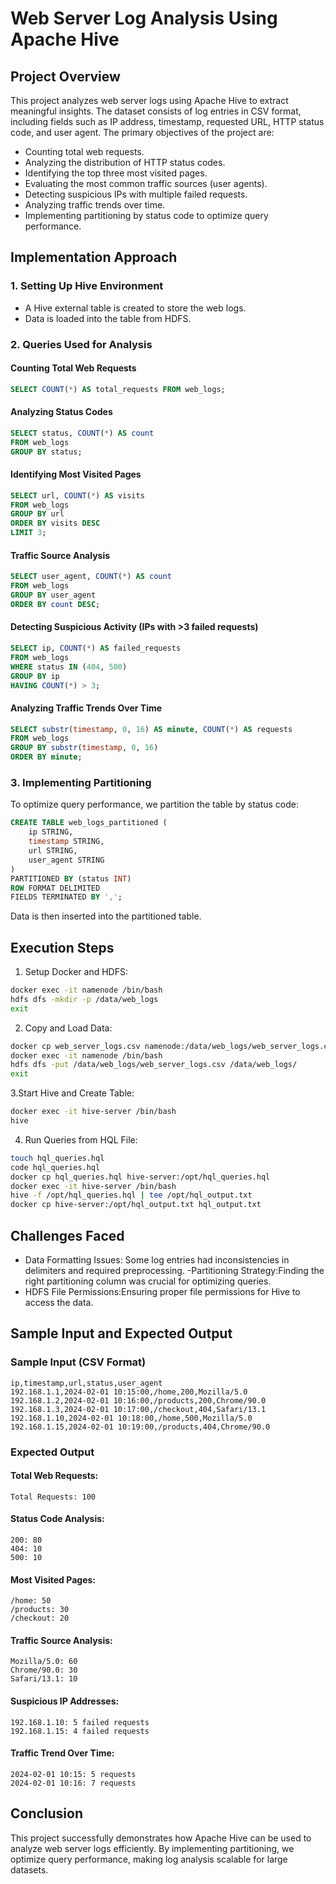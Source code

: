# Web Server Log Analysis Using Apache Hive

## Project Overview
This project analyzes web server logs using Apache Hive to extract meaningful insights. The dataset consists of log entries in CSV format, including fields such as IP address, timestamp, requested URL, HTTP status code, and user agent. The primary objectives of the project are:
- Counting total web requests.
- Analyzing the distribution of HTTP status codes.
- Identifying the top three most visited pages.
- Evaluating the most common traffic sources (user agents).
- Detecting suspicious IPs with multiple failed requests.
- Analyzing traffic trends over time.
- Implementing partitioning by status code to optimize query performance.

## Implementation Approach

### 1. Setting Up Hive Environment
- A Hive external table is created to store the web logs.
- Data is loaded into the table from HDFS.

### 2. Queries Used for Analysis
#### Counting Total Web Requests
```sql
SELECT COUNT(*) AS total_requests FROM web_logs;
```

#### Analyzing Status Codes
```sql
SELECT status, COUNT(*) AS count
FROM web_logs
GROUP BY status;
```

#### Identifying Most Visited Pages
```sql
SELECT url, COUNT(*) AS visits
FROM web_logs
GROUP BY url
ORDER BY visits DESC
LIMIT 3;
```

#### Traffic Source Analysis
```sql
SELECT user_agent, COUNT(*) AS count
FROM web_logs
GROUP BY user_agent
ORDER BY count DESC;
```

#### Detecting Suspicious Activity (IPs with >3 failed requests)
```sql
SELECT ip, COUNT(*) AS failed_requests
FROM web_logs
WHERE status IN (404, 500)
GROUP BY ip
HAVING COUNT(*) > 3;
```

#### Analyzing Traffic Trends Over Time
```sql
SELECT substr(timestamp, 0, 16) AS minute, COUNT(*) AS requests
FROM web_logs
GROUP BY substr(timestamp, 0, 16)
ORDER BY minute;
```

### 3. Implementing Partitioning
To optimize query performance, we partition the table by status code:
```sql
CREATE TABLE web_logs_partitioned (
    ip STRING,
    timestamp STRING,
    url STRING,
    user_agent STRING
)
PARTITIONED BY (status INT)
ROW FORMAT DELIMITED
FIELDS TERMINATED BY ',';
```
Data is then inserted into the partitioned table.

## Execution Steps
1. Setup Docker and HDFS:
```bash
docker exec -it namenode /bin/bash
hdfs dfs -mkdir -p /data/web_logs
exit
```
2. Copy and Load Data:
```bash
docker cp web_server_logs.csv namenode:/data/web_logs/web_server_logs.csv
docker exec -it namenode /bin/bash
hdfs dfs -put /data/web_logs/web_server_logs.csv /data/web_logs/
exit
```
3.Start Hive and Create Table:
```bash
docker exec -it hive-server /bin/bash
hive
```
4. Run Queries from HQL File:
```bash
touch hql_queries.hql
code hql_queries.hql
docker cp hql_queries.hql hive-server:/opt/hql_queries.hql
docker exec -it hive-server /bin/bash
hive -f /opt/hql_queries.hql | tee /opt/hql_output.txt
docker cp hive-server:/opt/hql_output.txt hql_output.txt
```

## Challenges Faced
- Data Formatting Issues: Some log entries had inconsistencies in delimiters and required preprocessing.
-Partitioning Strategy:Finding the right partitioning column was crucial for optimizing queries.
- HDFS File Permissions:Ensuring proper file permissions for Hive to access the data.

## Sample Input and Expected Output
### Sample Input (CSV Format)
```
ip,timestamp,url,status,user_agent
192.168.1.1,2024-02-01 10:15:00,/home,200,Mozilla/5.0
192.168.1.2,2024-02-01 10:16:00,/products,200,Chrome/90.0
192.168.1.3,2024-02-01 10:17:00,/checkout,404,Safari/13.1
192.168.1.10,2024-02-01 10:18:00,/home,500,Mozilla/5.0
192.168.1.15,2024-02-01 10:19:00,/products,404,Chrome/90.0
```

### Expected Output
#### Total Web Requests:
```
Total Requests: 100
```
#### Status Code Analysis:
```
200: 80
404: 10
500: 10
```
#### Most Visited Pages:
```
/home: 50
/products: 30
/checkout: 20
```
#### Traffic Source Analysis:
```
Mozilla/5.0: 60
Chrome/90.0: 30
Safari/13.1: 10
```
#### Suspicious IP Addresses:
```
192.168.1.10: 5 failed requests
192.168.1.15: 4 failed requests
```
#### Traffic Trend Over Time:
```
2024-02-01 10:15: 5 requests
2024-02-01 10:16: 7 requests
```

## Conclusion
This project successfully demonstrates how Apache Hive can be used to analyze web server logs efficiently. By implementing partitioning, we optimize query performance, making log analysis scalable for large datasets.

